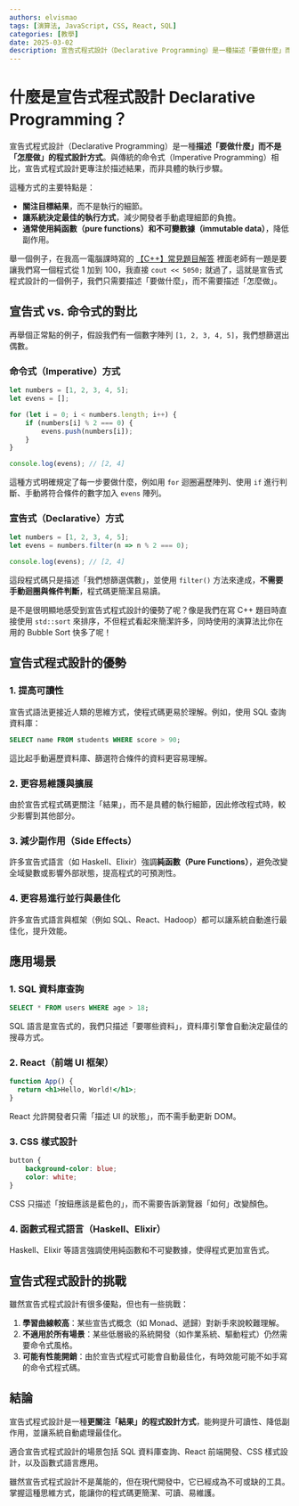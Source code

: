```yaml
---
authors: elvismao
tags: [演算法, JavaScript, CSS, React, SQL]
categories: [教學]
date: 2025-03-02
description: 宣告式程式設計（Declarative Programming）是一種描述「要做什麼」而不是「怎麼做」的程式設計方式。
---
```


# 什麼是宣告式程式設計 Declarative Programming？

宣告式程式設計（Declarative Programming）是一種**描述「要做什麼」而不是「怎麼做」的程式設計方式**。與傳統的命令式（Imperative Programming）相比，宣告式程式設計更專注於描述結果，而非具體的執行步驟。

這種方式的主要特點是：
- **關注目標結果**，而不是執行的細節。
- **讓系統決定最佳的執行方式**，減少開發者手動處理細節的負擔。
- **通常使用純函數（pure functions）和不可變數據（immutable data）**，降低副作用。

舉一個例子，在我高一電腦課時寫的 [【C++】常見題目解答](/p/sysh_cpp) 裡面老師有一題是要讓我們寫一個程式從 1 加到 100，我直接 `cout << 5050;` 就過了，這就是宣告式程式設計的一個例子，我們只需要描述「要做什麼」，而不需要描述「怎麼做」。

## 宣告式 vs. 命令式的對比

再舉個正常點的例子，假設我們有一個數字陣列 `[1, 2, 3, 4, 5]`，我們想篩選出偶數。

### 命令式（Imperative）方式

```javascript
let numbers = [1, 2, 3, 4, 5];
let evens = [];

for (let i = 0; i < numbers.length; i++) {
    if (numbers[i] % 2 === 0) {
        evens.push(numbers[i]);
    }
}

console.log(evens); // [2, 4]
```

這種方式明確規定了每一步要做什麼，例如用 `for` 迴圈遍歷陣列、使用 `if` 進行判斷、手動將符合條件的數字加入 `evens` 陣列。

### 宣告式（Declarative）方式

```javascript
let numbers = [1, 2, 3, 4, 5];
let evens = numbers.filter(n => n % 2 === 0);

console.log(evens); // [2, 4]
```

這段程式碼只是描述「我們想篩選偶數」，並使用 `filter()` 方法來達成，**不需要手動迴圈與條件判斷**，程式碼更簡潔且易讀。

是不是很明顯地感受到宣告式程式設計的優勢了呢？像是我們在寫 C++ 題目時直接使用 `std::sort` 來排序，不但程式看起來簡潔許多，同時使用的演算法比你在用的 Bubble Sort 快多了呢！

## 宣告式程式設計的優勢

### 1. 提高可讀性

宣告式語法更接近人類的思維方式，使程式碼更易於理解。例如，使用 SQL 查詢資料庫：

```sql
SELECT name FROM students WHERE score > 90;
```

這比起手動遍歷資料庫、篩選符合條件的資料更容易理解。

### 2. 更容易維護與擴展

由於宣告式程式碼更關注「結果」，而不是具體的執行細節，因此修改程式時，較少影響到其他部分。

### 3. 減少副作用（Side Effects）

許多宣告式語言（如 Haskell、Elixir）強調**純函數（Pure Functions）**，避免改變全域變數或影響外部狀態，提高程式的可預測性。

### 4. 更容易進行並行與最佳化

許多宣告式語言與框架（例如 SQL、React、Hadoop）都可以讓系統自動進行最佳化，提升效能。

## 應用場景

### 1. SQL 資料庫查詢

```sql
SELECT * FROM users WHERE age > 18;
```

SQL 語言是宣告式的，我們只描述「要哪些資料」，資料庫引擎會自動決定最佳的搜尋方式。

### 2. React（前端 UI 框架）

```jsx
function App() {
  return <h1>Hello, World!</h1>;
}
```

React 允許開發者只需「描述 UI 的狀態」，而不需手動更新 DOM。

### 3. CSS 樣式設計

```css
button {
    background-color: blue;
    color: white;
}
```

CSS 只描述「按鈕應該是藍色的」，而不需要告訴瀏覽器「如何」改變顏色。

### 4. **函數式程式語言（Haskell、Elixir）**

Haskell、Elixir 等語言強調使用純函數和不可變數據，使得程式更加宣告式。


## 宣告式程式設計的挑戰

雖然宣告式程式設計有很多優點，但也有一些挑戰：

1. **學習曲線較高**：某些宣告式概念（如 Monad、遞歸）對新手來說較難理解。
2. **不適用於所有場景**：某些低層級的系統開發（如作業系統、驅動程式）仍然需要命令式風格。
3. **可能有性能開銷**：由於宣告式程式可能會自動最佳化，有時效能可能不如手寫的命令式程式碼。

## 結論

宣告式程式設計是一種**更關注「結果」的程式設計方式**，能夠提升可讀性、降低副作用，並讓系統自動處理最佳化。

適合宣告式程式設計的場景包括 SQL 資料庫查詢、React 前端開發、CSS 樣式設計，以及函數式語言應用。

雖然宣告式程式設計不是萬能的，但在現代開發中，它已經成為不可或缺的工具。掌握這種思維方式，能讓你的程式碼更簡潔、可讀、易維護。
